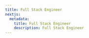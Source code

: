 ```yaml
---
title: Full Stack Engineer
nextjs:
  metadata:
    title: Full Stack Engineer
    description: Full Stack Engineer
---
```


